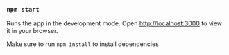 ### `npm start`

Runs the app in the development mode.
Open [http://localhost:3000](http://localhost:3000) to view it in your browser.

Make sure to run `npm install` to install dependencies

